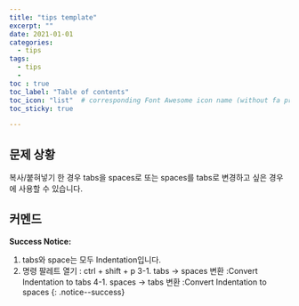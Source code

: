 ```yaml
---
title: "tips template"
excerpt: ""
date: 2021-01-01
categories:
  - tips
tags:
  - tips
  - 
toc : true
toc_label: "Table of contents"
toc_icon: "list"  # corresponding Font Awesome icon name (without fa prefix)
toc_sticky: true

---
```


## 문제 상황

복사/붙혀넣기 한 경우 tabs을 spaces로 또는 spaces를 tabs로 변경하고 싶은 경우에 사용할 수 있습니다.

## 커멘드

**Success Notice:**  
1. tabs와 space는 모두 Indentation입니다.
2. 명령 팔레트 열기 : ctrl + shift + p
3-1. tabs -> spaces 변환 :Convert Indentation to tabs
4-1. spaces -> tabs 변환 :Convert Indentation to spaces
{: .notice--success}
 
